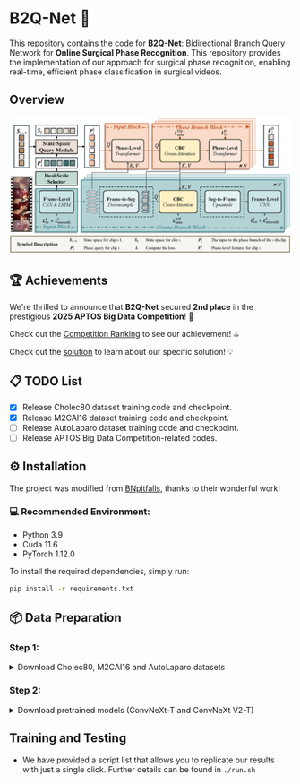 # B2Q-Net 🚀

This repository contains the code for **B2Q-Net**: Bidirectional Branch Query Network for **Online Surgical Phase Recognition**. This repository provides the implementation of our approach for surgical phase recognition, enabling real-time, efficient phase classification in surgical videos.

## Overview
![Overview](./assets/Overview.png)

## 🏆 Achievements
We're thrilled to announce that **B2Q-Net** secured **2nd place** in the prestigious **2025 APTOS Big Data Competition**! 🎉  

Check out the [Competition Ranking](https://tianchi.aliyun.com/competition/entrance/532335/rankingList) to see our achievement! 🔝

Check out the [solution](https://github.com/wenjiezhang-z/APTOS5_Silver_Solution) to learn about our specific solution! 💡

## 📋 TODO List
- [x] Release Cholec80 dataset training code and checkpoint.
- [x] Release M2CAI16 dataset training code and checkpoint.
- [ ] Release AutoLaparo dataset training code and checkpoint.
- [ ] Release APTOS Big Data Competition-related codes.

## ⚙️ Installation
The project was modified from [BNpitfalls](https://gitlab.com/nct_tso_public/pitfalls_bn), thanks to their wonderful work!

### 💻 Recommended Environment:
- Python 3.9
- Cuda 11.6
- PyTorch 1.12.0

To install the required dependencies, simply run:
```bash
pip install -r requirements.txt
```

## 📦 Data Preparation

### Step 1:

<details>
<summary>Download Cholec80, M2CAI16 and AutoLaparo datasets</summary>

- Access can be requested [Cholec80](http://camma.u-strasbg.fr/datasets), [M2CAI16](http://camma.u-strasbg.fr/datasets), [AutoLaparo](https://autolaparo.github.io/).
- Download the videos for each datasets and extract frames at 1fps. E.g. for `video01.mp4` with ffmpeg, run:
```bash
mkdir /<PATH_TO_THIS_FOLDER>/data/frames_1fps/01/
ffmpeg -hide_banner -i /<PATH_TO_VIDEOS>/video01.mp4 -r 1 -start_number 0 /<PATH_TO_THIS_FOLDER>/data/frames_1fps/01/%08d.jpg
```
- The final dataset structure should look like this:

```
Cholec80/
	data/
		frames_1fps/
			01/
				00000001.jpg
				00000002.jpg
				00000003.jpg
				00000004.jpg
				...
			02/
				...
			...
			80/
				...
		phase_annotations/
			video01-phase.txt
			video02-phase.txt
			...
			video80-phase.txt
		tool_annotations/
			video01-tool.txt
			video02-tool.txt
			...
			video80-tool.txt
	output/
	train_scripts/
	predict.sh
	train.sh
```
</details>

### Step 2: 

<details>
<summary>Download pretrained models (ConvNeXt-T and ConvNeXt V2-T)</summary>

- download ConvNeXt-T [weights](https://dl.fbaipublicfiles.com/convnext/convnext_tiny_1k_224_ema.pth) and place here: `train_scripts/convnext/convnext_tiny_1k_224_ema.pth`
- download ConvNeXt V2-T [weights](https://dl.fbaipublicfiles.com/convnext/convnextv2/im1k/convnextv2_tiny_1k_224_ema.pt) and place here: `train_scripts/convnext/convnextv2_tiny_1k_224_ema.pt`

</details>

## Training and Testing
+ We have provided a script list that allows you to replicate our results with just a single click. Further details can be found in `./run.sh`


